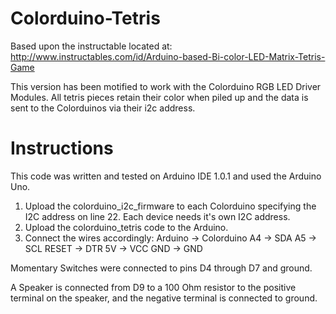 # Colorduino-Tetris

Based upon the instructable located at: http://www.instructables.com/id/Arduino-based-Bi-color-LED-Matrix-Tetris-Game

This version has been motified to work with the Colorduino RGB LED Driver Modules. All tetris pieces retain their color when piled up and the data is sent to the Colorduinos via their i2c address.

# Instructions

This code was written and tested on Arduino IDE 1.0.1 and used the Arduino Uno.

1. Upload the colorduino_i2c_firmware to each Colorduino specifying the I2C address on line 22. Each device needs it's own I2C address.
2. Upload the colorduino_tetris code to the Arduino.
3. Connect the wires accordingly: 
        Arduino ->  Colorduino
        A4      ->  SDA
        A5      ->  SCL
        RESET   ->  DTR
        5V      ->  VCC
        GND     ->  GND

  Momentary Switches were connected to pins D4 through D7 and ground.
  
  A Speaker is connected from D9 to a 100 Ohm resistor to the positive terminal on the speaker, and the negative terminal is connected to ground.
